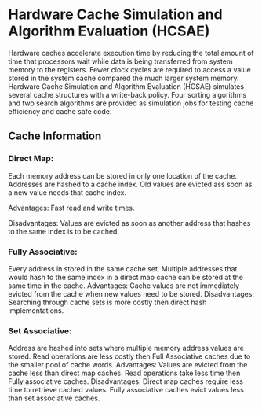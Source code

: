 # Hardware Cache Simulation and Algorithm Evaluation (HCSAE)

Hardware caches accelerate execution time by reducing the total amount of time that processors wait while data is being transferred from system memory to the registers. Fewer clock cycles are required to access a value stored in the system cache compared the much larger system memory. Hardware Cache Simulation and Algorithm Evaluation (HCSAE) simulates several cache structures with a write-back policy. Four sorting algorithms and two search algorithms are provided as simulation jobs for testing cache efficiency and cache safe code. 

## Cache Information
### Direct Map:
Each memory address can be stored in only one location of the cache. Addresses are hashed to a cache index. Old values are evicted ass soon as a new value needs that cache index. 


Advantages: Fast read and write times.


Disadvantages: Values are evicted as soon as another address that hashes to the same index is to be cached. 

### Fully Associative:
Every address in stored in the same cache set. Multiple addresses that would hash to the same index in a direct map cache can be stored at the same time in the cache. Advantages: Cache values are not immediately evicted from the cache when new values need to be stored. Disadvantages: Searching through cache sets is more costly then direct hash implementations. 

### Set Associative:
Address are hashed into sets where multiple memory address values are stored. Read operations are less costly then Full Associative caches due to the smaller pool of cache words. 
Advantages: Values are evicted from the cache less than direct map caches. Read operations take less time then Fully associative caches. Disadvantages:  Direct map caches require less time to retrieve cached values. Fully associative caches evict values less than set associative caches. 
